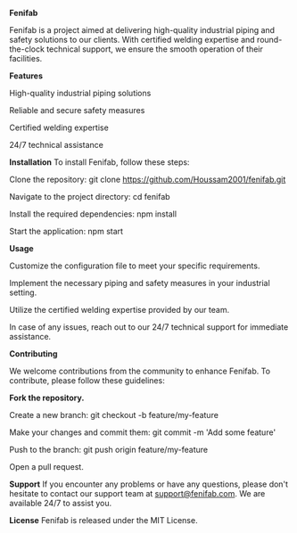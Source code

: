 **Fenifab**

Fenifab is a project aimed at delivering high-quality industrial piping and safety solutions to our clients. With certified welding expertise and round-the-clock technical support, we ensure the smooth operation of their facilities.

**Features**

High-quality industrial piping solutions

Reliable and secure safety measures

Certified welding expertise

24/7 technical assistance

**Installation**
To install Fenifab, follow these steps:


Clone the repository: 
git clone https://github.com/Houssam2001/fenifab.git

Navigate to the project directory: 
cd fenifab

Install the required dependencies: 
npm install

Start the application: 
npm start

**Usage**

Customize the configuration file to meet your specific requirements.

Implement the necessary piping and safety measures in your industrial setting.

Utilize the certified welding expertise provided by our team.

In case of any issues, reach out to our 24/7 technical support for immediate assistance.

**Contributing**

We welcome contributions from the community to enhance Fenifab. To contribute, please follow these guidelines:


**Fork the repository.**

Create a new branch: 
git checkout -b feature/my-feature

Make your changes and commit them: 
git commit -m 'Add some feature'

Push to the branch: 
git push origin feature/my-feature

Open a pull request.

**Support**
If you encounter any problems or have any questions, please don't hesitate to contact our support team at support@fenifab.com. We are available 24/7 to assist you.

**License**
Fenifab is released under the MIT License.
